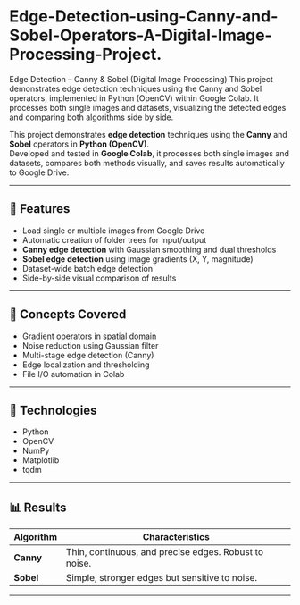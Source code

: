 # Edge-Detection-using-Canny-and-Sobel-Operators-A-Digital-Image-Processing-Project.
Edge Detection – Canny &amp; Sobel (Digital Image Processing)  This project demonstrates edge detection techniques using the Canny and Sobel operators, implemented in Python (OpenCV) within Google Colab. It processes both single images and datasets, visualizing the detected edges and comparing both algorithms side by side.

This project demonstrates **edge detection** techniques using the **Canny** and **Sobel** operators in **Python (OpenCV)**.  
Developed and tested in **Google Colab**, it processes both single images and datasets, compares both methods visually, and saves results automatically to Google Drive.

---

## 🔧 Features
- Load single or multiple images from Google Drive  
- Automatic creation of folder trees for input/output  
- **Canny edge detection** with Gaussian smoothing and dual thresholds  
- **Sobel edge detection** using image gradients (X, Y, magnitude)  
- Dataset-wide batch edge detection  
- Side-by-side visual comparison of results  

---

## 🧠 Concepts Covered
- Gradient operators in spatial domain  
- Noise reduction using Gaussian filter  
- Multi-stage edge detection (Canny)  
- Edge localization and thresholding  
- File I/O automation in Colab  

---

## 🧰 Technologies
- Python  
- OpenCV  
- NumPy  
- Matplotlib  
- tqdm  

---

## 📊 Results
| Algorithm | Characteristics |
|------------|----------------|
| **Canny** | Thin, continuous, and precise edges. Robust to noise. |
| **Sobel** | Simple, stronger edges but sensitive to noise. |


---
